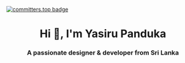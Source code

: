 [![committers.top badge](https://user-badge.committers.top/sri_lanka_private/yasirupanduka99.svg)](https://user-badge.committers.top/sri_lanka_private/yasirupanduka99)
<h1 align="center">Hi 👋, I'm Yasiru Panduka</h1>
<h3 align="center">A passionate designer & developer from Sri Lanka</h3>
